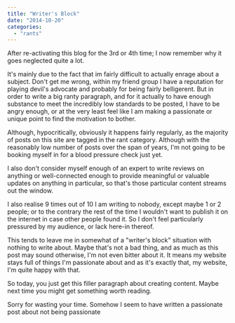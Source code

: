 ```yaml
---
title: "Writer's Block"
date: "2014-10-20"
categories: 
  - "rants"
---
```


After re-activating this blog for the 3rd or 4th time; I now remember why it goes neglected quite a lot.

It's mainly due to the fact that im fairly difficult to actually enrage about a subject. Don't get me wrong, within my friend group I have a reputation for playing devil's advocate and probably for being fairly belligerent. But in order to write a big ranty paragraph, and for it actually to have enough substance to meet the incredibly low standards to be posted, I have to be angry enough, or at the very least feel like I am making a passionate or unique point to find the motivation to bother.

Although, hypocritically, obviously it happens fairly regularly, as the majority of posts on this site are tagged in the rant category. Although with the reasonably low number of posts over the span of years, I'm not going to be booking myself in for a blood pressure check just yet.

I also don't consider myself enough of an expert to write reviews on anything or well-connected enough to provide meaningful or valuable updates on anything in particular, so that's those particular content streams out the window.

I also realise 9 times out of 10 I am writing to nobody, except maybe 1 or 2 people; or to the contrary the rest of the time I wouldn't want to publish it on the internet in case other people found it. So I don't feel particularly pressured by my audience, or lack here-in thereof.

This tends to leave me in somewhat of a "writer's block" situation with nothing to write about. Maybe that's not a bad thing, and as much as this post may sound otherwise, I'm not even bitter about it. It means my website stays full of things I'm passionate about and as it's exactly that, my website, I'm quite happy with that.

So today, you just get this filler paragraph about creating content. Maybe next time you might get something worth reading.

Sorry for wasting your time. Somehow I seem to have written a passionate post about not being passionate
